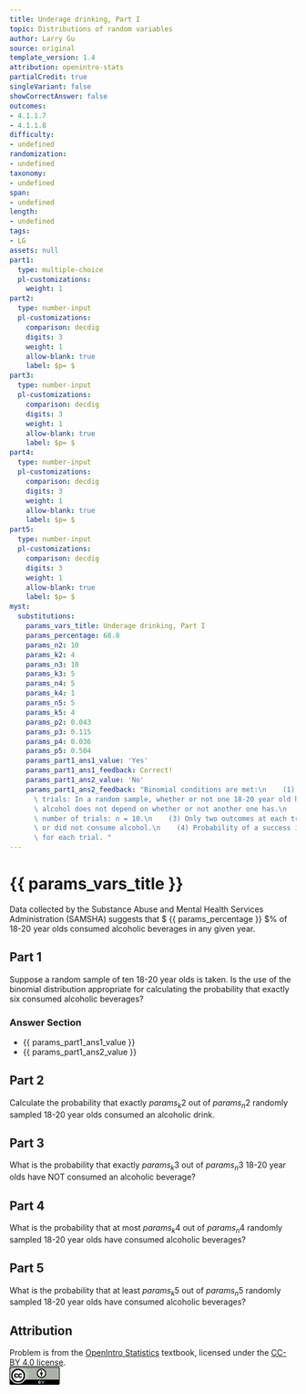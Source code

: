 ```yaml
---
title: Underage drinking, Part I
topic: Distributions of random variables
author: Larry Gu
source: original
template_version: 1.4
attribution: openintro-stats
partialCredit: true
singleVariant: false
showCorrectAnswer: false
outcomes:
- 4.1.1.7
- 4.1.1.8
difficulty:
- undefined
randomization:
- undefined
taxonomy:
- undefined
span:
- undefined
length:
- undefined
tags:
- LG
assets: null
part1:
  type: multiple-choice
  pl-customizations:
    weight: 1
part2:
  type: number-input
  pl-customizations:
    comparison: decdig
    digits: 3
    weight: 1
    allow-blank: true
    label: $p= $
part3:
  type: number-input
  pl-customizations:
    comparison: decdig
    digits: 3
    weight: 1
    allow-blank: true
    label: $p= $
part4:
  type: number-input
  pl-customizations:
    comparison: decdig
    digits: 3
    weight: 1
    allow-blank: true
    label: $p= $
part5:
  type: number-input
  pl-customizations:
    comparison: decdig
    digits: 3
    weight: 1
    allow-blank: true
    label: $p= $
myst:
  substitutions:
    params_vars_title: Underage drinking, Part I
    params_percentage: 68.8
    params_n2: 10
    params_k2: 4
    params_n3: 10
    params_k3: 5
    params_n4: 5
    params_k4: 1
    params_n5: 5
    params_k5: 4
    params_p2: 0.043
    params_p3: 0.115
    params_p4: 0.036
    params_p5: 0.504
    params_part1_ans1_value: 'Yes'
    params_part1_ans1_feedback: Correct!
    params_part1_ans2_value: 'No'
    params_part1_ans2_feedback: "Binomial conditions are met:\n    (1) Independent\
      \ trials: In a random sample, whether or not one 18-20 year old has consumed\
      \ alcohol does not depend on whether or not another one has.\n    (2) Fixed\
      \ number of trials: n = 10.\n    (3) Only two outcomes at each trial: Consumed\
      \ or did not consume alcohol.\n    (4) Probability of a success is the same\
      \ for each trial. "
---
```

# {{ params_vars_title }}
Data collected by the Substance Abuse and Mental Health Services Administration (SAMSHA) suggests that $ {{ params_percentage }} $% of 18-20 year olds consumed alcoholic beverages in any given year.

## Part 1

Suppose a random sample of ten 18-20 year olds is taken. Is the use of the binomial distribution
appropriate for calculating the probability that exactly six consumed alcoholic beverages?

### Answer Section

- {{ params_part1_ans1_value }}
- {{ params_part1_ans2_value }}

## Part 2

Calculate the probability that exactly ${{params_k2}}$ out of ${{params_n2}}$ randomly sampled 18-20 year olds consumed an
alcoholic drink.

## Part 3

What is the probability that exactly ${{params_k3}}$ out of ${{params_n3}}$ 18-20 year olds have NOT consumed an alcoholic beverage?

## Part 4

What is the probability that at most ${{params_k4}}$ out of ${{params_n4}}$ randomly sampled 18-20 year olds have consumed alcoholic beverages?

## Part 5

What is the probability that at least ${{params_k5}}$ out of ${{params_n5}}$ randomly sampled 18-20 year olds have consumed alcoholic beverages?

## Attribution

Problem is from the [OpenIntro Statistics](https://openintro.org/book/os/) textbook, licensed under the [CC-BY 4.0 license](https://creativecommons.org/licenses/by/4.0/).<br>![Image representing the Creative Commons 4.0 BY license.](https://raw.githubusercontent.com/firasm/bits/master/by.png)